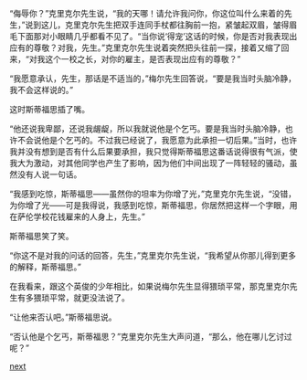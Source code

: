 
“侮辱你？”克里克尔先生说，“我的天哪！请允许我问你，你这位叫什么来着的先生，”说到这儿，克里克尔先生把双手连同手杖都往胸前一抱，紧皱起双眉，皱得眉毛下面那对小眼睛几乎都看不见了。“当你说‘得宠’这话的时候，你是否对我表现出应有的尊敬？对我，先生。”克里克尔先生说着突然把头往前一探，接着又缩了回来，“对我这个一校之长，对你的雇主，是否表现出应有的尊敬？”

“我愿意承认，先生，那话是不适当的，”梅尔先生回答说，“要是我当时头脑冷静，我不会这样说的。”

这时斯蒂福思插了嘴。

“他还说我卑鄙，还说我龌龊，所以我就说他是个乞丐。要是我当时头脑冷静，也许不会说他是个乞丐的。不过我已经说了，我愿意为此承担一切后果。”当时，也许我并没有想到是否有什么后果要承担，我只觉得斯蒂福思这番话说得很有气派，使我大为激动，对其他同学也产生了影响，因为他们中间出现了一阵轻轻的骚动，虽然没有人说一句话。

“我感到吃惊，斯蒂福思——虽然你的坦率为你增了光，”克里克尔先生说，“没错，为你增了光——可是我得说，我感到吃惊，斯蒂福思，你居然把这样一个字眼，用在萨伦学校花钱雇来的人身上，先生。”

斯蒂福思笑了笑。

“你这不是对我的问话的回答，先生，”克里克尔先生说，“我希望从你那儿得到更多的解释，斯蒂福思。”

在我看来，跟这个英俊的少年相比，如果说梅尔先生显得猥琐平常，那克里克尔先生有多猥琐平常，就更没法说了。

“让他来否认吧。”斯蒂福思说。

“否认他是个乞丐，斯蒂福思？”克里克尔先生大声问道，“那么，他在哪儿乞讨过呢？”

[next](page98.md)